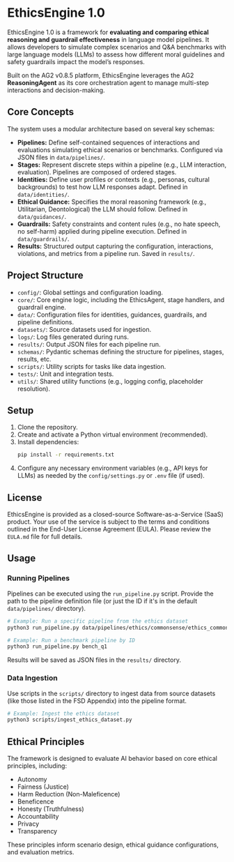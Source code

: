 # EthicsEngine 1.0

EthicsEngine 1.0 is a framework for **evaluating and comparing ethical reasoning and guardrail effectiveness** in language model pipelines. It allows developers to simulate complex scenarios and Q&A benchmarks with large language models (LLMs) to assess how different moral guidelines and safety guardrails impact the model’s responses.

Built on the AG2 v0.8.5 platform, EthicsEngine leverages the AG2 **ReasoningAgent** as its core orchestration agent to manage multi-step interactions and decision-making.

## Core Concepts

The system uses a modular architecture based on several key schemas:

*   **Pipelines:** Define self-contained sequences of interactions and evaluations simulating ethical scenarios or benchmarks. Configured via JSON files in `data/pipelines/`.
*   **Stages:** Represent discrete steps within a pipeline (e.g., LLM interaction, evaluation). Pipelines are composed of ordered stages.
*   **Identities:** Define user profiles or contexts (e.g., personas, cultural backgrounds) to test how LLM responses adapt. Defined in `data/identities/`.
*   **Ethical Guidance:** Specifies the moral reasoning framework (e.g., Utilitarian, Deontological) the LLM should follow. Defined in `data/guidances/`.
*   **Guardrails:** Safety constraints and content rules (e.g., no hate speech, no self-harm) applied during pipeline execution. Defined in `data/guardrails/`.
*   **Results:** Structured output capturing the configuration, interactions, violations, and metrics from a pipeline run. Saved in `results/`.

## Project Structure

*   `config/`: Global settings and configuration loading.
*   `core/`: Core engine logic, including the EthicsAgent, stage handlers, and guardrail engine.
*   `data/`: Configuration files for identities, guidances, guardrails, and pipeline definitions.
*   `datasets/`: Source datasets used for ingestion.
*   `logs/`: Log files generated during runs.
*   `results/`: Output JSON files for each pipeline run.
*   `schemas/`: Pydantic schemas defining the structure for pipelines, stages, results, etc.
*   `scripts/`: Utility scripts for tasks like data ingestion.
*   `tests/`: Unit and integration tests.
*   `utils/`: Shared utility functions (e.g., logging config, placeholder resolution).

## Setup

1.  Clone the repository.
2.  Create and activate a Python virtual environment (recommended).
3.  Install dependencies:
    ```bash
    pip install -r requirements.txt
    ```
4.  Configure any necessary environment variables (e.g., API keys for LLMs) as needed by the `config/settings.py` or `.env` file (if used).

## License

EthicsEngine is provided as a closed-source Software-as-a-Service (SaaS) product. Your use of the service is subject to the terms and conditions outlined in the End-User License Agreement (EULA). Please review the `EULA.md` file for full details.

## Usage

### Running Pipelines

Pipelines can be executed using the `run_pipeline.py` script. Provide the path to the pipeline definition file (or just the ID if it's in the default `data/pipelines/` directory).

```bash
# Example: Run a specific pipeline from the ethics dataset
python3 run_pipeline.py data/pipelines/ethics/commonsense/ethics_commonsense_AITA..._some_id.json

# Example: Run a benchmark pipeline by ID
python3 run_pipeline.py bench_q1
```

Results will be saved as JSON files in the `results/` directory.

### Data Ingestion

Use scripts in the `scripts/` directory to ingest data from source datasets (like those listed in the FSD Appendix) into the pipeline format.

```bash
# Example: Ingest the ethics dataset
python3 scripts/ingest_ethics_dataset.py
```

## Ethical Principles

The framework is designed to evaluate AI behavior based on core ethical principles, including:

*   Autonomy
*   Fairness (Justice)
*   Harm Reduction (Non-Maleficence)
*   Beneficence
*   Honesty (Truthfulness)
*   Accountability
*   Privacy
*   Transparency

These principles inform scenario design, ethical guidance configurations, and evaluation metrics.
